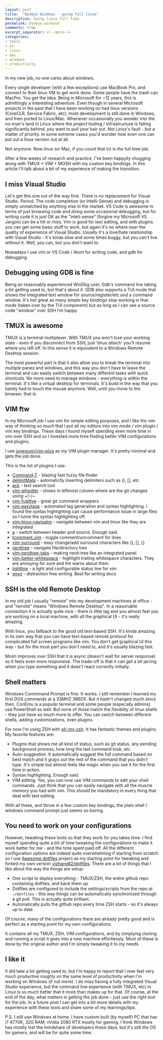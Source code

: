 ```yaml
---
layout: post
title:  "Byebye Windows - going full linux"
description: Going linux full time
permalink: byebye-windows
comments: true
excerpt_separator: <!--more-->
categories:
- tools
- os
- linux
- mac
- windows
- productivity
---
```


In my new job, no one cares about windows.

Every single developer (with a few exceptions) use MacBook Pro, and connect to their linux VM to get work done. Some people have the trash can MacPro. You get the idea. Being in Microsoft for ~12 years, this is admittingly a interesting adventure. Even though in several Microsoft projects in the past that I have been working on had linux versions (CoreCLR, Service Fabric, etc), most development is still done in Windows, and then ported to Linux/Mac. Whenever occasionally you wonder into the no-man's land in Linux where the *project* tooling / infrastructure is falling significantly behind, you want to pull your hair out. Not Linux's fault - but a matter of priority. In some extreme cases you'd wonder how even one can put out a linux version out at all.

Not anymore. Now linux (or Mac, if you count that in) is *the* full time job. 

After a few weeks of research and practice, I've been happyily chugging along with TMUX + VIM + MOSH with my custom key bindings. In this article I'll talk about a bit of my experience of making the transition.

## I miss Visual Studio

Let's get this one out of the way first. There is *no* replacement for Visual Studio. Period. The code completion (or Intelli-Sense) and debugging is simply unmatched by anything else in the market. VS Code is awesome in terms of just browsing code and doing some occasional debugging, but for writing code it is just OK as the "inteli-sense" (forgive my Microsoft VS Jargon) can be a hit or miss. Vim is good for text editing, and with plugins you can get some basic stuff to work, but again it's no where near the quality of experience of Visual Studio. Usually it's a love/hate relationship with Visual Studio - it's kinda slow and some times buggy, but you can't live without it. Well, you can, but you don't want to. 

Nowadays I use vim or VS Code / Atom for writing code, and gdb for debugging.

## Debugging using GDB is fine

Being an reasonably experienced WinDbg user, Gdb's command line taking a bit getting used to, but that's about it. GDB also supports a TUI mode that shows the integrated text window for source/register/etc and a command window. It's not great as many simple key bindings stop working in that mode (taken over by the TUI component) but as long as I can see a source code "window" over SSH I'm happy.

## TMUX is awesome

TMUX is a terminal multiplexer. With TMUX you won't lose your working state - even if you disconnect from SSH, just 'tmux attach' you'll resume where you left off. In this sense it is equivalent to a Windows Remote Desktop session. 

The most powerful part is that it also allow you to break the terminal into multiple panes and windows, and this way you don't have to leave the terminal and can easily switch between many different tasks with quick shortcuts. No more need to manage windows - everything is within the terminal. It's like a virtual desktop for terminals. It's build in the way that you barely had to touch the mouse anymore. Well, until you move to the browser, that is. 

## VIM ftw

In my Microsoft job I use vim for simple editing purposes, and I like the vim way of thinking so much that I put all my editors into vim mode / vim plugin / vim key bindings.  These days I found myself spending even more time in vim over SSH and so I invested more time finding better VIM configurations and plugins. 

I use [junegunn/vim-plug](https://github.com/junegunn/vim-plug) as my VIM plugin manager. It's pretty minimal and gets the job done. 

This is the list of plugins I use:

* [Command-T](https://github.com/wincent/command-t) - blazing fast fuzzy file finder
* [delimitMate](https://github.com/Raimondi/delimitMate) - automaticlly inserting delimiters such as (), [], etc
* [ack](https://github.com/mileszs/ack.vim) - text search tool
* [vim-gitgutter](https://github.com/airblade/vim-gitgutter) - shows in leftmost column where are the git changes using +/-/~
* [vim-fugitive](https://github.com/tpope/vim-fugitive) - great git command wrappers
* [vim-easytags](https://github.com/xolox/vim-easytags) - automated tag generation and syntax highlighting. I found the syntax highlighting can cause performance issue in large files so I turne the syntax highlighting off.
* [vim-tmux-navigator](https://github.com/christoomey/vim-tmux-navigator) - navigate between vim and tmux like they are integrated
* [a](https://github.com/vim-scripts/a.vim) - switch between header and source. Enough said.
* [tcomment_vim](https://github.com/tomtom/tcomment_vim) - toggle comment/uncomment for lines
* [vim-surround](https://github.com/tpope/vim-surround) - easy change/add surround characters like (), [], {}
* [nerdtree](https://github.com/scrooloose/nerdtree) - navigate file/directory tree
* [vim-nerdtree-tabs](https://github.com/jistr/vim-nerdtree-tabs) - making nerd-tree like an integrated panel
* [vim-better-whitespace](https://github.com/ntpeters/vim-better-whitespace) - highlight trailing whitespace characters. They are annoying for sure and lint warns about them
* [lightline](https://github.com/itchyny/lightline.vim) - a light and configurable status line for vim
* [goyo](https://github.com/junegunn/goyo.vim) - distraction free writing. Best for writing docs

## SSH is the old Remote Desktop

In my old job I usually "remote" into my development machines at office - and "remote" means "Windows Remote Desktop". In a reasonable connection it is actually quite nice - there is little lag and you almost feel you are working on a local machine, with all the graphical UI - it's really amazing.

With linux, you fallback to the good old text-based SSH. It's kinda amazing in its own way that you can have text-based remote protocol for complicated full screen programs like vim. You don't get graphical UI this way - but for the most part you don't need to, and it's usually blazing fast. 

Mosh improves over SSH that it is async (doesn't wait for server response) so it feels even more responsive. The trade-off is that it can get a bit jarring when you type something and it does't react correctly initially.

## Shell matters 

Windows Commmand Prompt is fine. It works. I still remember I learned my first DOS commands at a 33MHZ 386DX. But it hadn't changed much since then. ConEmu is a popular terminal and some people (especally admins) use PowerShell as well. But none of those match the flexiblity of linux shells - they just have so much more to offer. You can switch between different shells, adding customizations, even plugins. 

For now I'm using ZSH with [oh-my-zsh](https://github.com/robbyrussell/oh-my-zsh). It has fantastic themes and plugins. My favorite features are:
* Plugins that shows me all kind of status, such as git status, any pending background process, how long the last command took, etc. 
* Auto-suggestion. It automatically suggest the full command based on best match and it grays out the rest of the command that you didn't type. It's simple but almost feels like magic when you see it for the first time in action. 
* Syntax highlighting. Enough said.
* VIM editing. Yes, you can now use VIM commands to edit your shell commands. Just think that you can easily navigate with all the muscle memory you had with vim. This *should* be mandatory in every thing that deal with text editing. 

With all these, and throw in a few custom key bindings, the plain shell / windows command prompt just seems so boring.

## You need to work on your configurations

However, tweaking these tools so that they work for you takes time. I find myself spending quite a bit of time tweaking the configurations to make it work better for me - and the time spent paid off. All the different configuration options are indeed quite overwhelming if starting from scratch so I use [Awesome dotfiles](https://github.com/Parth/dotfiles) project as my starting point for tweaking and forked my own version [yizhang82/dotfiles](https://github.com/yizhang82/dotfiles). There are a lot of things that I like about the way the things are setup:
  * One script to deploy everything - TMUX/ZSH, the entire github repo containing dotfiles, and back them up
  * Dotfiles are configured to include the settings/scripts from the repo at `~/dotfiles` - this way things can be automatically synchronized through a git pull. This is actually quite brilliant.  
  * Automatically pulls the github repo every time ZSH starts - so it's always up to date

Of course, many of the configurations there are already pretty good and is perfect as a starting point for my own configurations. 

It contains all my TMUX, ZSH, VIM configurations, and by simplying cloning and running a script it goes into a new machine effortlessly. Most of these is done by the original author and I'm simply tweaking it to my needs.

## I like it

It did take a bit getting used to, but I'm happy to report that I now feel very much productive roughly on the same level of productivity when I'm working on Windows (if not more). I do miss having a fully integrated Visual Studio experience, but the command line experience (with TMUX, etc) in Linux is so much better that it more than makes up for that. Of course, at the end of the day, what matters is getting the job done - just use the right tool for the job. In a future post I can get into a bit more details with my experience with these tools and share some of my learnings/tips. 

P.S. I still use Windows at home. I have custom built (by myself) PC that has i7 4770K, 32G RAM, nVidia 2080 RTX mostly for gaming. I think Windows has mostly lost the mindshare of developers these days, but it's still *the* OS for gamers, and will be for quite some time. 

